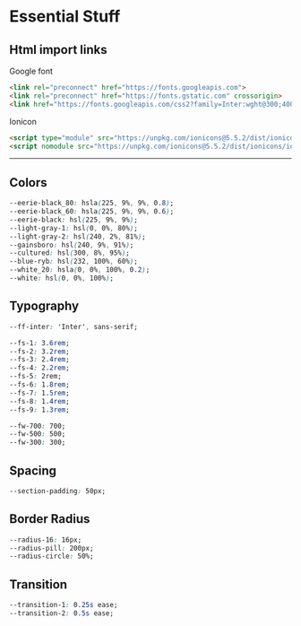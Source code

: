 # Essential Stuff

## Html import links

Google font

``` html
<link rel="preconnect" href="https://fonts.googleapis.com">
<link rel="preconnect" href="https://fonts.gstatic.com" crossorigin>
<link href="https://fonts.googleapis.com/css2?family=Inter:wght@300;400;500;700&display=swap" rel="stylesheet">
```

Ionicon

``` html
<script type="module" src="https://unpkg.com/ionicons@5.5.2/dist/ionicons/ionicons.esm.js"></script>
<script nomodule src="https://unpkg.com/ionicons@5.5.2/dist/ionicons/ionicons.js"></script>
```

---

## Colors

``` css
--eerie-black_80: hsla(225, 9%, 9%, 0.8);
--eerie-black_60: hsla(225, 9%, 9%, 0.6);
--eerie-black: hsl(225, 9%, 9%);
--light-gray-1: hsl(0, 0%, 80%);
--light-gray-2: hsl(240, 2%, 81%);
--gainsboro: hsl(240, 9%, 91%);
--cultured: hsl(300, 8%, 95%);
--blue-ryb: hsl(232, 100%, 60%);
--white_20: hsla(0, 0%, 100%, 0.2);
--white: hsl(0, 0%, 100%);
```

## Typography

``` css
--ff-inter: 'Inter', sans-serif;

--fs-1: 3.6rem;
--fs-2: 3.2rem;
--fs-3: 2.4rem;
--fs-4: 2.2rem;
--fs-5: 2rem;
--fs-6: 1.8rem;
--fs-7: 1.5rem;
--fs-8: 1.4rem;
--fs-9: 1.3rem;

--fw-700: 700;
--fw-500: 500;
--fw-300: 300;
```

## Spacing

``` css
--section-padding: 50px;
```

## Border Radius

``` css
--radius-16: 16px;
--radius-pill: 200px;
--radius-circle: 50%;
```

## Transition

``` css
--transition-1: 0.25s ease;
--transition-2: 0.5s ease;
```